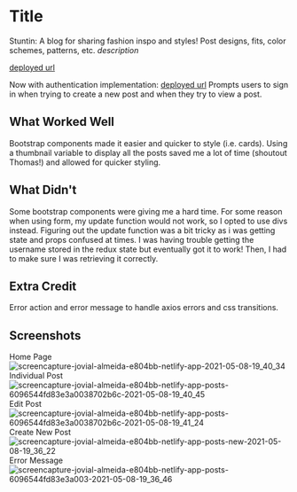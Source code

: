 # Title
Stuntin: A blog for sharing fashion inspo and styles! Post designs, fits, color schemes, patterns, etc.
*description*

[deployed url](https://jovial-almeida-e804bb.netlify.app/)

Now with authentication implementation: [deployed url](https://stuntin-with-auth.netlify.app/)
Prompts users to sign in when trying to create a new post and when they try to view a post.

## What Worked Well
Bootstrap components made it easier and quicker to style (i.e. cards). Using a thumbnail variable to display all the posts saved me a lot of time (shoutout Thomas!) and allowed for quicker styling. 
## What Didn't
Some bootstrap components were giving me a hard time. For some reason when using form, my update function would not work, so I opted to use divs instead. Figuring out the update function was a bit tricky as i was getting state and props confused at times. I was having trouble getting the username stored in the redux state but eventually got it to work! Then, I had to make sure I was retrieving it correctly.
## Extra Credit
Error action and error message to handle axios errors and css transitions.
## Screenshots
Home Page
![screencapture-jovial-almeida-e804bb-netlify-app-2021-05-08-19_40_34](https://user-images.githubusercontent.com/72226780/117558842-663d9800-b035-11eb-8dba-696adc4cb4ea.png)
Individual Post
![screencapture-jovial-almeida-e804bb-netlify-app-posts-6096544fd83e3a0038702b6c-2021-05-08-19_40_45](https://user-images.githubusercontent.com/72226780/117558847-6b9ae280-b035-11eb-8c32-d550c434bb14.png)
Edit Post
![screencapture-jovial-almeida-e804bb-netlify-app-posts-6096544fd83e3a0038702b6c-2021-05-08-19_41_24](https://user-images.githubusercontent.com/72226780/117558852-72295a00-b035-11eb-85d5-5729c1368357.png)
Create New Post
![screencapture-jovial-almeida-e804bb-netlify-app-posts-new-2021-05-08-19_36_22](https://user-images.githubusercontent.com/72226780/117558768-d8fa4380-b034-11eb-9e35-577eb4b3a64a.png)
Error Message
![screencapture-jovial-almeida-e804bb-netlify-app-posts-6096544fd83e3a003-2021-05-08-19_36_46](https://user-images.githubusercontent.com/72226780/117558769-dc8dca80-b034-11eb-833c-7f7ad3174929.png)
